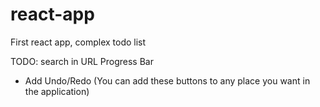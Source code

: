 # react-app
First react app, complex todo list

TODO: search in URL
Progress Bar
* Add Undo/Redo (You can add these buttons to any place you want in the application)